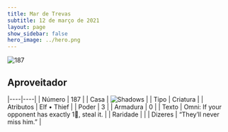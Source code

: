 ```yaml
---
title: Mar de Trevas
subtitle: 12 de março de 2021
layout: page
show_sidebar: false
hero_image: ../hero.png
---
```


![187](https://cdn.keyforgegame.com/media/card_front/pt/496_187_P26F9F3W2GC4_pt.png)

## Aproveitador

|----|----|
| Número | 187 |
| Casa | ![Shadows](https://archonarcana.com/images/thumb/e/ee/Shadows.png/22px-Shadows.png "Sombras") |
| Tipo | Criatura |
| Atributos | Elf • Thief |
| Poder | 3 |
| Armadura | 0 |
| Texto | Omni: If your opponent has exactly 1, steal it. |
| Raridade |  |
| Dizeres | “They’ll never miss him.” |
